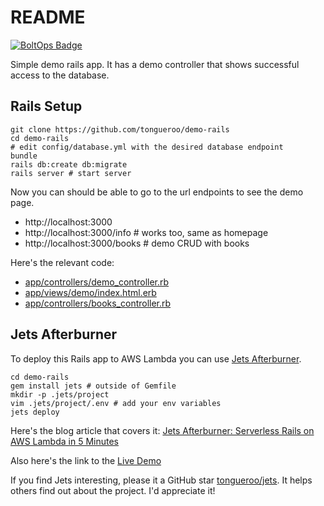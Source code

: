 # README

[![BoltOps Badge](https://img.boltops.com/boltops/badges/boltops-badge.png)](https://www.boltops.com)

Simple demo rails app. It has a demo controller that shows successful access to the database.

## Rails Setup

    git clone https://github.com/tongueroo/demo-rails
    cd demo-rails
    # edit config/database.yml with the desired database endpoint
    bundle
    rails db:create db:migrate
    rails server # start server

Now you can should be able to go to the url endpoints to see the demo page.

* http://localhost:3000
* http://localhost:3000/info # works too, same as homepage
* http://localhost:3000/books # demo CRUD with books

Here's the relevant code:

* [app/controllers/demo_controller.rb](app/controllers/demo_controller.rb)
* [app/views/demo/index.html.erb](app/views/demo/index.html.erb)
* [app/controllers/books_controller.rb](app/controllers/books_controller.rb)

## Jets Afterburner

To deploy this Rails app to AWS Lambda you can use [Jets Afterburner](http://rubyonjets.com/docs/rails-support/).

    cd demo-rails
    gem install jets # outside of Gemfile
    mkdir -p .jets/project
    vim .jets/project/.env # add your env variables
    jets deploy


Here's the blog article that covers it: [Jets Afterburner: Serverless Rails on AWS Lambda in 5 Minutes](https://blog.boltops.com/2018/12/21/jets-afterburner-serverless-rails-on-aws-lambda-in-5-minutes)

Also here's the link to the [Live Demo](https://afterburner.demo.rubyonjets.com/)

If you find Jets interesting, please it a GitHub star [tongueroo/jets](https://github.com/tongueroo/jets). It helps others find out about the project.  I'd appreciate it!

